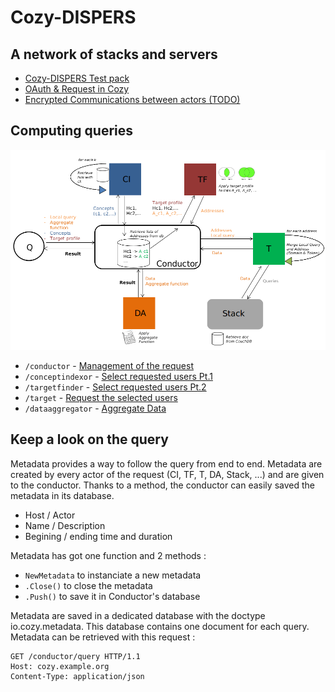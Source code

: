 
# Cozy-DISPERS

## A network of stacks and servers

- [Cozy-DISPERS Test pack](https://github.com/tintinmar1995/cozy-dispers-test-pack)
- [OAuth & Request in Cozy](stack.md)
- [Encrypted Communications between actors (TODO)]()

## Computing queries

![](pictures/cozy-dispers-extended-schema.png?raw=true)

- `/conductor` - [Management of the request](conductor.md)
- `/conceptindexor` - [Select requested users Pt.1](concept-indexor.md)
- `/targetfinder` - [Select requested users Pt.2](target-finder.md)
- `/target` - [Request the selected users](target.md)
- `/dataaggregator` - [Aggregate Data](data-aggregator.md)

## Keep a look on the query

Metadata provides a way to follow the query from end to end. Metadata are created by every actor of the request (CI, TF, T, DA, Stack, ...) and are given to the conductor. Thanks to a method, the conductor can easily saved the metadata in its database.

- Host / Actor
- Name / Description
- Begining / ending time and duration

Metadata has got one function and 2 methods :

- `NewMetadata` to instanciate a new metadata
- `.Close()` to close the metadata
- `.Push()` to save it in Conductor's database

Metadata are saved in a dedicated database with the doctype io.cozy.metadata. This database contains one document for each query. Metadata can be retrieved with this request :

```http
GET /conductor/query HTTP/1.1
Host: cozy.example.org
Content-Type: application/json
```
